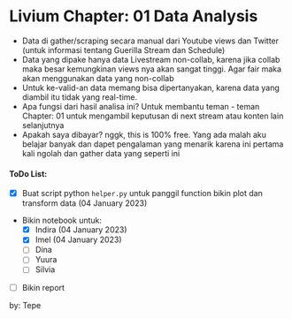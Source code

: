 # Livium Chapter: 01 Data Analysis

- Data di gather/scraping secara manual dari Youtube views dan Twitter (untuk informasi tentang Guerilla Stream dan Schedule)
- Data yang dipake hanya data Livestream non-collab, karena jika collab maka besar kemungkinan views nya akan sangat tinggi. Agar fair maka akan menggunakan data yang non-collab
- Untuk ke-valid-an data memang bisa dipertanyakan, karena data yang diambil itu tidak yang real-time. 
- Apa fungsi dari hasil analisa ini? Untuk membantu teman - teman Chapter: 01 untuk mengambil keputusan di next stream atau konten lain selanjutnya
- Apakah saya dibayar? nggk, this is 100% free. Yang ada malah aku belajar banyak dan dapet pengalaman yang menarik karena ini pertama kali ngolah dan gather data yang seperti ini

#### ToDo List:
- [x] Buat script python `helper.py` untuk panggil function bikin plot dan transform data (04 January 2023) 
- Bikin notebook untuk:
  - [x] Indira (04 January 2023)
  - [x] Imel (04 January 2023)
  - [ ] Dina
  - [ ] Yuura
  - [ ] Silvia
- [ ] Bikin report

by: Tepe